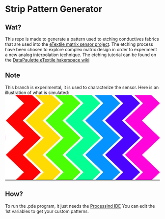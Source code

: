 # Strip Pattern Generator

## Wat?

This repo is made to generate a pattern used to etching conductives fabrics that are used into the [eTextile matrix sensor project](http://eTextile.org).
The etching process have been chosen to explore complex matrix design in order to experiment a new analog interpolation technique.
The etching tutorial can be found on the [DataPaulette eTextile hakerspace wiki](http://wiki.datapaulette.org/doku.php/atelier/documentation/materiautheque/materiaux/electronique_textile/connectique/circuits_souples)

## Note

This branch is experimental, it is used to characterize the sensor.
Here is an illustration of what is simulated:
![alt tag](animation.gif)

## How?

To run the .pde program, it just needs the [Processind IDE](https://processing.org/download/)
You can edit the 1st variables to get your custom patterns.

